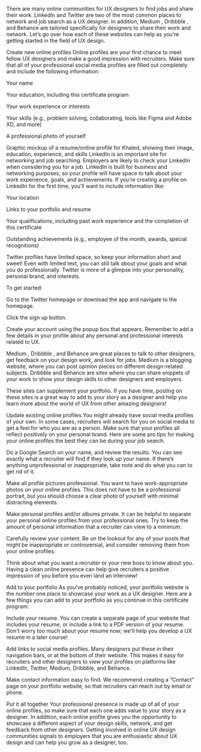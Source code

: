 There are many online communities for UX designers to find jobs and share their work. 
LinkedIn
 and 
Twitter
 are two of the most common places to network and job search as a UX designer. In addition, 
Medium
, 
Dribbble
, and 
Behance
 are tailored specifically for designers to share their work and network. Let’s go over how each of these websites can help as you’re getting started in the field of UX design. 

Create new online profiles
Online profiles are your first chance to meet fellow UX designers and make a good impression with recruiters. Make sure that all of your professional social media profiles are filled out completely and include the following information:

Your name

Your education, including this certificate program

Your work experience or interests 

Your skills (e.g., problem solving, collaborating, tools like Figma and Adobe XD, and more)

A professional photo of yourself

Graphic mockup of a resume/online profile for Khaled, showing their image, education, experience, and skills
LinkedIn
 is an important site for networking and job searching. Employers are likely to check your LinkedIn when considering you for a job. LinkedIn is built for business and networking purposes, so your profile will have space to talk about your work experience, goals, and achievements. If you’re creating a profile on LinkedIn for the first time, you’ll want to include information like:

Your location

Links to your portfolio and resume

Your qualifications, including past work experience and the completion of this certificate 

Outstanding achievements (e.g., employee of the month, awards, special recognitions)

Twitter
 profiles have limited space, so keep your information short and sweet! Even with limited text, you can still talk about your goals and what you do professionally. Twitter is more of a glimpse into your personality, personal brand, and interests.

To get started:

Go to the Twitter homepage or download the app and navigate to the homepage. 

Click the sign up button. 

Create your account using the popup box that appears. Remember to add a few details in your profile about any personal and professional interests related to UX.

Medium
, 
Dribbble
, and 
Behance
 are great places to talk to other designers, get feedback on your design work, and look for jobs. Medium is a blogging website, where you can post opinion pieces on different design-related subjects. Dribbble and Behance are sites where you can share snippets of your work to show your design skills to other designers and employers. 

These sites can supplement your portfolio. If you have time, posting on these sites is a great way to add to your story as a designer and help you learn more about the world of UX from other amazing designers! 

Update existing online profiles
You might already have social media profiles of your own. In some cases, recruiters will search for you on social media to get a feel for who you are as a person. Make sure that your profiles all reflect positively on your personal brand. Here are some pro tips for making your online profiles the best they can be during your job search.

Do a Google Search on your name, and review the results. You can see exactly what a recruiter will find if they look up your name. If there’s anything unprofessional or inappropriate, take note and do what you can to get rid of it.

Make all profile pictures professional. You want to have work-appropriate photos on your online profiles. This does not have to be a professional portrait, but you should choose a clear photo of yourself with minimal distracting elements.

Make personal profiles and/or albums private. It can be helpful to separate your personal online profiles from your professional ones. Try to keep the amount of personal information that a recruiter can view to a minimum.

Carefully review your content. Be on the lookout for any of your posts that might be inappropriate or controversial, and consider removing them from your online profiles.

Think about what you want a recruiter or your new boss to know about you. Having a clean online presence can help give recruiters a positive impression of you before you even land an interview! 

Add to your portfolio 
As you’ve probably noticed, your portfolio website is the number one place to showcase your work as a UX designer. Here are a few things you can add to your portfolio as you continue in this certificate program: 

Include your resume. You can create a separate page of your website that includes your resume, or include a link to a PDF version of your resume. Don't worry too much about your resume now; we'll help you develop a UX resume in a later course!

Add links to social media profiles. Many designers put these in their navigation bars, or at the bottom of their website. This makes it easy for recruiters and other designers to view your profiles on platforms like LinkedIn, Twitter, Medium, Dribbble, and Behance.

Make contact information easy to find. We recommend creating a “Contact” page on your portfolio website, so that recruiters can reach out by email or phone. 

Put it all together
Your professional presence is made up of all of your online profiles, so make sure that each one adds value to your story as a designer. In addition, each online profile gives you the opportunity to showcase a different aspect of your design skills, network, and get feedback from other designers. Getting involved in online UX design communities signals to employers that you are enthusiastic about UX design and can help you grow as a designer, too. 